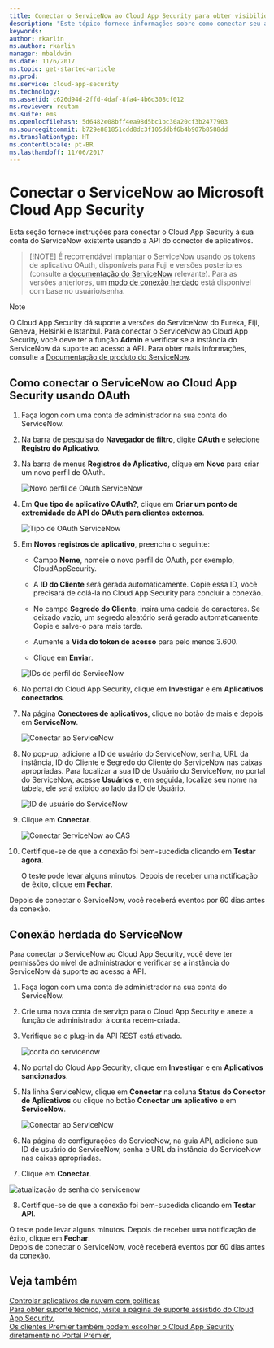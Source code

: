```yaml
---
title: Conectar o ServiceNow ao Cloud App Security para obter visibilidade e controle de uso | Microsoft Docs
description: "Este tópico fornece informações sobre como conectar seu aplicativo do ServiceNow ao Cloud App Security usando o conector de API."
keywords: 
author: rkarlin
ms.author: rkarlin
manager: mbaldwin
ms.date: 11/6/2017
ms.topic: get-started-article
ms.prod: 
ms.service: cloud-app-security
ms.technology: 
ms.assetid: c626d94d-2ffd-4daf-8fa4-4b6d308cf012
ms.reviewer: reutam
ms.suite: ems
ms.openlocfilehash: 5d6482e08bff4ea98d5bc1bc30a20cf3b2477903
ms.sourcegitcommit: b729e881851cdd8dc3f105ddbf6b4b907b8588dd
ms.translationtype: HT
ms.contentlocale: pt-BR
ms.lasthandoff: 11/06/2017
---
```

# <a name="connect-servicenow-to-microsoft-cloud-app-security"></a>Conectar o ServiceNow ao Microsoft Cloud App Security

Esta seção fornece instruções para conectar o Cloud App Security à sua conta do ServiceNow existente usando a API do conector de aplicativos. 

 >  [!NOTE]
>  É recomendável implantar o ServiceNow usando os tokens de aplicativo OAuth, disponíveis para Fuji e versões posteriores (consulte a [documentação do ServiceNow](http://wiki.servicenow.com/index.php?title=OAuth_Applications#gsc.tab=0) relevante). Para as versões anteriores, um [modo de conexão herdado](#legacy-servicenow-connection) está disponível com base no usuário/senha.

 > [!NOTE]  
>  O Cloud App Security dá suporte a versões do ServiceNow do Eureka, Fiji, Geneva, Helsinki e Istanbul. Para conectar o ServiceNow ao Cloud App Security, você deve ter a função **Admin** e verificar se a instância do ServiceNow dá suporte ao acesso à API.  Para obter mais informações, consulte a [Documentação de produto do ServiceNow](http://wiki.servicenow.com/index.php?title=Base_System_Roles#gsc.tab=0).
  
## <a name="how-to-connect-servicenow-to-cloud-app-security-using-oauth"></a>Como conectar o ServiceNow ao Cloud App Security usando OAuth
  
  
1.  Faça logon com uma conta de administrador na sua conta do ServiceNow.  
  
2.  Na barra de pesquisa do **Navegador de filtro**, digite **OAuth** e selecione **Registro do Aplicativo**.

3. Na barra de menus **Registros de Aplicativo**, clique em **Novo** para criar um novo perfil de OAuth.

   ![Novo perfil de OAuth ServiceNow](./media/servicenow-app-registry.png)

4. Em **Que tipo de aplicativo OAuth?**, clique em **Criar um ponto de extremidade de API do OAuth para clientes externos**.

   ![Tipo de OAuth ServiceNow](./media/servicenow-oauth-app-type.png)

5. Em **Novos registros de aplicativo**, preencha o seguinte:
    
    - Campo **Nome**, nomeie o novo perfil do OAuth, por exemplo, CloudAppSecurity. 
    
    - A **ID do Cliente** será gerada automaticamente. Copie essa ID, você precisará de colá-la no Cloud App Security para concluir a conexão.
    
    - No campo **Segredo do Cliente**, insira uma cadeia de caracteres. Se deixado vazio, um segredo aleatório será gerado automaticamente. Copie e salve-o para mais tarde. 
    
    - Aumente a **Vida do token de acesso** para pelo menos 3.600.
    
    - Clique em **Enviar**.

   ![IDs de perfil do ServiceNow](./media/servicenow-profile-ids.png)

6.  No portal do Cloud App Security, clique em **Investigar** e em **Aplicativos conectados**.  
  
7.  Na página **Conectores de aplicativos**, clique no botão de mais e depois em **ServiceNow**.  
  
     ![Conectar ao ServiceNow](./media/connect-servicenow.png "connect servicenow")  
  
8.  No pop-up, adicione a ID de usuário do ServiceNow, senha, URL da instância, ID do Cliente e Segredo do Cliente do ServiceNow nas caixas apropriadas. Para localizar a sua ID de Usuário do ServiceNow, no portal do ServiceNow, acesse **Usuários** e, em seguida, localize seu nome na tabela, ele será exibido ao lado da ID de Usuário.

    ![ID de usuário do ServiceNow](./media/servicenow-userid.png)
  
9.  Clique em **Conectar**.  
  
     ![Conectar ServiceNow ao CAS](./media/servicenow-portal-connect.png "Conectar ServiceNow no portal")  
  
10.  Certifique-se de que a conexão foi bem-sucedida clicando em **Testar agora**.  
  
     O teste pode levar alguns minutos. Depois de receber uma notificação de êxito, clique em **Fechar**.  
  
Depois de conectar o ServiceNow, você receberá eventos por 60 dias antes da conexão.
  
## <a name="legacy-servicenow-connection"></a>Conexão herdada do ServiceNow

Para conectar o ServiceNow ao Cloud App Security, você deve ter permissões do nível de administrador e verificar se a instância do ServiceNow dá suporte ao acesso à API.   

1.  Faça logon com uma conta de administrador na sua conta do ServiceNow.   

2.  Crie uma nova conta de serviço para o Cloud App Security e anexe a função de administrador à conta recém-criada.   

3.  Verifique se o plug-in da API REST está ativado.   

    ![conta do servicenow](./media/servicenow-account.png "conta do servicenow")   

4.  No portal do Cloud App Security, clique em **Investigar** e em **Aplicativos sancionados**.   

5.  Na linha ServiceNow, clique em **Conectar** na coluna **Status do Conector de Aplicativos** ou clique no botão **Conectar um aplicativo** e em **ServiceNow**.   

    ![Conectar ao ServiceNow](./media/connect-servicenow.png "connect servicenow")   

6.  Na página de configurações do ServiceNow, na guia API, adicione sua ID de usuário do ServiceNow, senha e URL da instância do ServiceNow nas caixas apropriadas.   

7.  Clique em **Conectar**.   

   ![atualização de senha do servicenow](./media/servicenow-update-password.png "atualização de senha do servicenow")   

8.  Certifique-se de que a conexão foi bem-sucedida clicando em **Testar API**.   
  
   O teste pode levar alguns minutos. Depois de receber uma notificação de êxito, clique em **Fechar**.   
 Depois de conectar o ServiceNow, você receberá eventos por 60 dias antes da conexão. 


## <a name="see-also"></a>Veja também  
[Controlar aplicativos de nuvem com políticas](control-cloud-apps-with-policies.md)   
[Para obter suporte técnico, visite a página de suporte assistido do Cloud App Security.](http://support.microsoft.com/oas/default.aspx?prid=16031)   
[Os clientes Premier também podem escolher o Cloud App Security diretamente no Portal Premier.](https://premier.microsoft.com/)  
  
